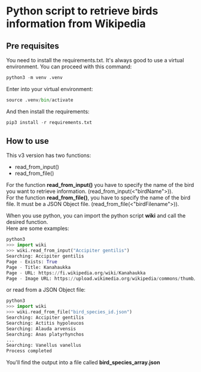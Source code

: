 # Python script to retrieve birds information from Wikipedia
## Pre requisites
You need to install the requirements.txt. It's always good to use a virtual environment. You can proceed with this command:  
```py
python3 -m venv .venv
```
Enter into your virtual environment:  
```py
source .venv/bin/activate
```
And then install the requirements:  
```py
pip3 install -r requirements.txt
```

## How to use
This v3 version has two functions:  
- read_from_input()
- read_from_file()

For the function **read_from_input()** you have to specify the name of the bird you want to retrieve information. (read_from_input(<"birdName">)).  
For the function **read_from_file()**, you have to specify the name of the bird file. It must be a JSON Object file. (read_from_file(<"birdFilename">)).  

When you use python, you can import the python script **wiki** and call the desired function.  
Here are some examples:  
```py
python3
>>> import wiki
>>> wiki.read_from_input("Accipiter gentilis")
Searching: Accipiter gentilis
Page - Exists: True
Page - Title: Kanahaukka
Page - URL: https://fi.wikipedia.org/wiki/Kanahaukka
Page - Image URL: https://upload.wikimedia.org/wikipedia/commons/thumb/8/81/Northern_Goshawk_ad_M2.jpg/250px-Northern_Goshawk_ad_M2.jpg
```
or read from a JSON Object file:
```py
python3
>>> import wiki
>>> wiki.read_from_file("bird_species_id.json")
Searching: Accipiter gentilis
Searching: Actitis hypoleucos
Searching: Alauda arvensis
Searching: Anas platyrhynchos
...
Searching: Vanellus vanellus
Process completed
```
You'll find the output into a file called **bird_species_array.json**
